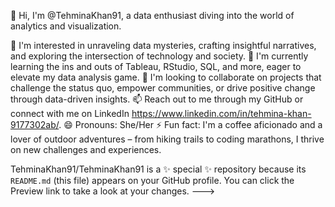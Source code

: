 👋 Hi, I'm @TehminaKhan91, a data enthusiast diving into the world of analytics and visualization.

👀 I'm interested in unraveling data mysteries, crafting insightful narratives, and exploring the intersection of technology and society.
🌱 I'm currently learning the ins and outs of Tableau, RStudio, SQL, and more, eager to elevate my data analysis game.
💞️ I'm looking to collaborate on projects that challenge the status quo, empower communities, or drive positive change through data-driven insights.
📫 Reach out to me through my GitHub or connect with me on LinkedIn https://www.linkedin.com/in/tehmina-khan-9177302ab/.
😄 Pronouns: She/Her
⚡ Fun fact: I'm a coffee aficionado and a lover of outdoor adventures – from hiking trails to coding marathons, I thrive on new challenges and experiences.

TehminaKhan91/TehminaKhan91 is a ✨ special ✨ repository because its `README.md` (this file) appears on your GitHub profile.
You can click the Preview link to take a look at your changes.
--->
